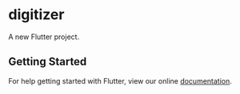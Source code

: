 # digitizer

A new Flutter project.

## Getting Started

For help getting started with Flutter, view our online
[documentation](https://flutter.io/).
